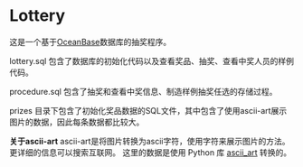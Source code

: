 # Lottery
这是一个基于[OceanBase](https://github.com/oceanbase/oceanbase)数据库的抽奖程序。

lottery.sql 包含了数据库的初始化代码以及查看奖品、抽奖、查看中奖人员的样例代码。

procedure.sql 包含了抽奖和查看中奖信息、制造样例抽奖任选的存储过程。

prizes 目录下包含了初始化奖品数据的SQL文件，其中包含了使用ascii-art展示图片的数据，因此每条数据都比较大。

**关于ascii-art**
ascii-art是将图片转换为ascii字符，使用字符来展示图片的方法。更详细的信息可以搜索互联网。
这里的数据是使用 Python 库 [ascii_art](https://github.com/jontonsoup4/ascii_art) 转换的。
